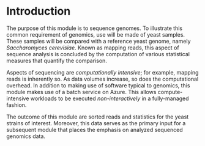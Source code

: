 # Introduction

The purpose of this module is to sequence genomes. To illustrate this common requirement of genomics, use will be made of yeast samples. These samples will be compared with a reference yeast genome, namely _Saccharomyces cerevisiae_. Known as mapping reads, this aspect of sequence analysis is concluded by the computation of various statistical measures that quantify the comparison. 

Aspects of sequencing are _computationally intensive_; for example, mapping reads is inherently so. As data volumes increase, so does the computational overhead. In addition to making use of software typical to genomics, this module makes use of a batch service on Azure. This allows compute-intensive workloads to be executed _non-interactively_ in a fully-managed fashion. 

The outcome of this module are sorted reads and statistics for the yeast strains of interest. Moreover, this data serves as the primary input for a subsequent module that places the emphasis on analyzed sequenced genomics data. 
